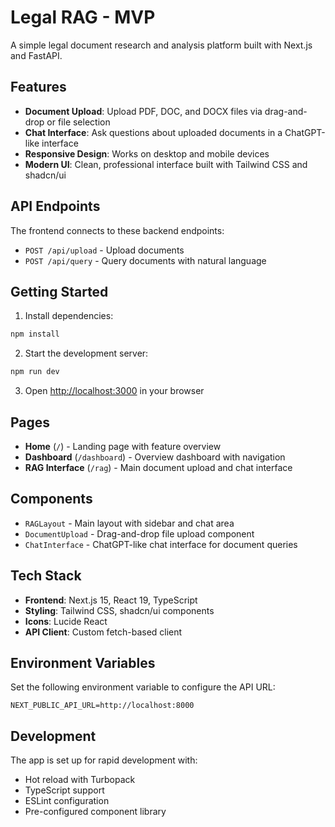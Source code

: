 # Legal RAG - MVP

A simple legal document research and analysis platform built with Next.js and FastAPI.

## Features

- **Document Upload**: Upload PDF, DOC, and DOCX files via drag-and-drop or file selection
- **Chat Interface**: Ask questions about uploaded documents in a ChatGPT-like interface
- **Responsive Design**: Works on desktop and mobile devices
- **Modern UI**: Clean, professional interface built with Tailwind CSS and shadcn/ui

## API Endpoints

The frontend connects to these backend endpoints:

- `POST /api/upload` - Upload documents
- `POST /api/query` - Query documents with natural language

## Getting Started

1. Install dependencies:
```bash
npm install
```

2. Start the development server:
```bash
npm run dev
```

3. Open [http://localhost:3000](http://localhost:3000) in your browser

## Pages

- **Home** (`/`) - Landing page with feature overview
- **Dashboard** (`/dashboard`) - Overview dashboard with navigation
- **RAG Interface** (`/rag`) - Main document upload and chat interface

## Components

- `RAGLayout` - Main layout with sidebar and chat area
- `DocumentUpload` - Drag-and-drop file upload component
- `ChatInterface` - ChatGPT-like chat interface for document queries

## Tech Stack

- **Frontend**: Next.js 15, React 19, TypeScript
- **Styling**: Tailwind CSS, shadcn/ui components
- **Icons**: Lucide React
- **API Client**: Custom fetch-based client

## Environment Variables

Set the following environment variable to configure the API URL:

```env
NEXT_PUBLIC_API_URL=http://localhost:8000
```

## Development

The app is set up for rapid development with:

- Hot reload with Turbopack
- TypeScript support
- ESLint configuration
- Pre-configured component library